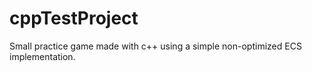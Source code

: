 # cppTestProject
Small practice game made with c++ using a simple non-optimized ECS implementation.

